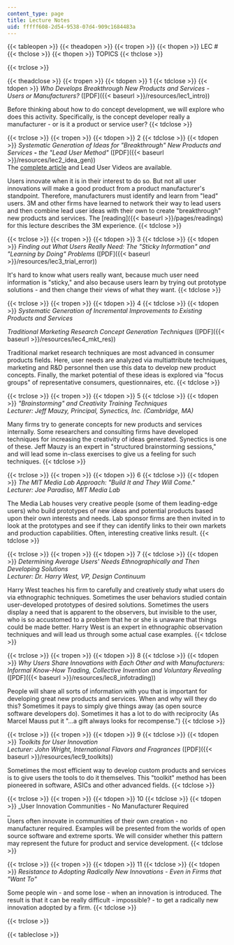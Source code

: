 ```yaml
---
content_type: page
title: Lecture Notes
uid: fffff608-2d54-9538-07d4-909c1684483a
---
```


{{< tableopen >}}
{{< theadopen >}}
{{< tropen >}}
{{< thopen >}}
LEC #
{{< thclose >}}
{{< thopen >}}
TOPICS
{{< thclose >}}

{{< trclose >}}

{{< theadclose >}}
{{< tropen >}}
{{< tdopen >}}
1
{{< tdclose >}}
{{< tdopen >}}
_Who Develops Breakthrough New Products and Services - Users or Manufacturers?_ ([PDF]({{< baseurl >}}/resources/lec1_intro))  
  
Before thinking about how to do concept development, we will explore who does this activity. Specifically, is the concept developer really a manufacturer - or is it a product or service user?
{{< tdclose >}}

{{< trclose >}}
{{< tropen >}}
{{< tdopen >}}
2
{{< tdclose >}}
{{< tdopen >}}
_Systematic Generation of Ideas for "Breakthrough" New Products and Services_ **\-** _the "Lead User_ _Method"_ ([PDF]({{< baseurl >}}/resources/lec2_idea_gen))  
The [complete article](https://web.archive.org/web/20060213213057/http://leaduser.com/introductory_article_and_online_video.html) and Lead User Videos are available.  
  
Users innovate when it is in their interest to do so. But not all user innovations will make a good product from a product manufacturer's standpoint. Therefore, manufacturers must identify and learn from "lead" users. 3M and other firms have learned to network their way to lead users and then combine lead user ideas with their own to create "breakthrough" new products and services. The [reading]({{< baseurl >}}/pages/readings) for this lecture describes the 3M experience.
{{< tdclose >}}

{{< trclose >}}
{{< tropen >}}
{{< tdopen >}}
3
{{< tdclose >}}
{{< tdopen >}}
_Finding out What Users Really Need: The "Sticky Information" and "Learning by Doing"_ _Problems_ ([PDF]({{< baseurl >}}/resources/lec3_trial_error))  
  
It's hard to know what users really want, because much user need information is "sticky," and also because users learn by trying out prototype solutions - and then change their views of what they want.
{{< tdclose >}}

{{< trclose >}}
{{< tropen >}}
{{< tdopen >}}
4
{{< tdclose >}}
{{< tdopen >}}
_Systematic Generation of Incremental Improvements to Existing Products and Services_  
  
_Traditional Marketing Research Concept Generation Techniques_ ([PDF]({{< baseurl >}}/resources/lec4_mkt_res))  
  
Traditional market research techniques are most advanced in consumer products fields. Here, user needs are analyzed via multiattribute techniques, marketing and R&D personnel then use this data to develop new product concepts. Finally, the market potential of these ideas is explored via "focus groups" of representative consumers, questionnaires, etc.
{{< tdclose >}}

{{< trclose >}}
{{< tropen >}}
{{< tdopen >}}
5
{{< tdclose >}}
{{< tdopen >}}
_"Brainstorming" and Creativity Training Techniques  
Lecturer: Jeff Mauzy, Principal, Synectics, Inc. (Cambridge, MA)_  
  
Many firms try to generate concepts for new products and services internally. Some researchers and consulting firms have developed techniques for increasing the creativity of ideas generated. Synectics is one of these. Jeff Mauzy is an expert in "structured brainstorming sessions," and will lead some in-class exercises to give us a feeling for such techniques.
{{< tdclose >}}

{{< trclose >}}
{{< tropen >}}
{{< tdopen >}}
6
{{< tdclose >}}
{{< tdopen >}}
_The MIT Media Lab Approach: "Build It and They Will Come."  
Lecturer: Joe Paradiso, MIT Media Lab_  
  
The Media Lab houses very creative people (some of them leading-edge users) who build prototypes of new ideas and potential products based upon their own interests and needs. Lab sponsor firms are then invited in to look at the prototypes and see if they can identify links to their own markets and production capabilities. Often, interesting creative links result.
{{< tdclose >}}

{{< trclose >}}
{{< tropen >}}
{{< tdopen >}}
7
{{< tdclose >}}
{{< tdopen >}}
_Determining Average Users' Needs Ethnographically and Then Developing Solutions_  
_Lecturer: Dr. Harry West, VP, Design Continuum_  
  
Harry West teaches his firm to carefully and creatively study what users do via ethnographic techniques. Sometimes the user behaviors studied contain user-developed prototypes of desired solutions. Sometimes the users display a need that is apparent to the observers, but invisible to the user, who is so accustomed to a problem that he or she is unaware that things could be made better. Harry West is an expert in ethnographic observation techniques and will lead us through some actual case examples.
{{< tdclose >}}

{{< trclose >}}
{{< tropen >}}
{{< tdopen >}}
8
{{< tdclose >}}
{{< tdopen >}}
_Why Users Share Innovations with Each Other and with Manufacturers: Informal Know-How Trading,_ _Collective Invention and Voluntary Revealing_ ([PDF]({{< baseurl >}}/resources/lec8_infotrading))  
  
People will share all sorts of information with you that is important for developing great new products and services. When and why will they do this? Sometimes it pays to simply give things away (as open source software developers do). Sometimes it has a lot to do with reciprocity (As Marcel Mauss put it "…a gift always looks for recompense.")
{{< tdclose >}}

{{< trclose >}}
{{< tropen >}}
{{< tdopen >}}
9
{{< tdclose >}}
{{< tdopen >}}
_Toolkits for User Innovation  
Lecturer: John Wright, International Flavors and Fragrances_ ([PDF]({{< baseurl >}}/resources/lec9_toolkits))  
  
Sometimes the most efficient way to develop custom products and services is to give users the tools to do it themselves. This "toolkit" method has been pioneered in software, ASICs and other advanced fields.
{{< tdclose >}}

{{< trclose >}}
{{< tropen >}}
{{< tdopen >}}
10
{{< tdclose >}}
{{< tdopen >}}
_User Innovation Communities - No Manufacturer Required  
_  
Users often innovate in communities of their own creation - no manufacturer required. Examples will be presented from the worlds of open source software and extreme sports. We will consider whether this pattern may represent the future for product and service development.
{{< tdclose >}}

{{< trclose >}}
{{< tropen >}}
{{< tdopen >}}
11
{{< tdclose >}}
{{< tdopen >}}
_Resistance to Adopting Radically New Innovations - Even in Firms that "Want To"_  
  
Some people win - and some lose - when an innovation is introduced. The result is that it can be really difficult - impossible? - to get a radically new innovation adopted by a firm.
{{< tdclose >}}

{{< trclose >}}

{{< tableclose >}}